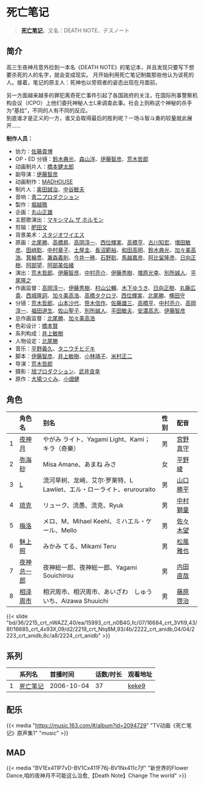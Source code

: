 # 死亡笔记


> <u>**[死亡笔记](https://bgm.tv/subject/1773)**</u>，又名：DEATH NOTE、デスノート

## 简介

高三生夜神月意外捡到一本名《DEATH NOTE》的笔记本，并且发现只要写下想要杀死的人的名字，就会变成现实。
月开始利用死亡笔记制裁那些他认为该死的人。接着，笔记的原主人：死神也以旁观者的姿态出现在月面前。

另一方面越来越多的罪犯离奇死亡事件引起了各国政府的关注，在国际刑事警察机构会议（ICPO）上他们委托神秘人士L来调查此事。社会上则称这个神秘的杀手为“基拉”，不同的人有不同的反应。  
到底谁才是正义的一方，谁又会取得最后的胜利呢？一场斗智斗勇的较量就此展开……

**制作人员：**
- 协力：[佐藤貴博](https://bgm.tv/person/57800)
- OP・ED 分镜：[鈴木典光](https://bgm.tv/person/11528)、[森山洋](https://bgm.tv/person/30209)、[伊藤智彦](https://bgm.tv/person/3213)、[荒木哲郎](https://bgm.tv/person/3212)
- 动画制片人：[橋本健太郎](https://bgm.tv/person/47509)
- 副导演：[伊藤智彦](https://bgm.tv/person/3213)
- 动画制作：[MADHOUSE](https://bgm.tv/person/603)
- 制片人：[奥田誠治](https://bgm.tv/person/19591)、[中谷敏夫](https://bgm.tv/person/51697)
- 音响：[青二プロダクション](https://bgm.tv/person/49587)
- 製作：[堀越徹](https://bgm.tv/person/2131)
- 企画：[丸山正雄](https://bgm.tv/person/914)
- 主题歌演出：[マキシマム ザ ホルモン](https://bgm.tv/person/48078)
- 剪辑：[肥田文](https://bgm.tv/person/12053)
- 背景美术：[スタジオワイエス](https://bgm.tv/person/6097)
- 原画：[北尾勝](https://bgm.tv/person/3214)、[高橋昇](https://bgm.tv/person/19946)、[高岡淳一](https://bgm.tv/person/2186)、[西位輝実](https://bgm.tv/person/6847)、[高橋亨](https://bgm.tv/person/1210)、[古川知宏](https://bgm.tv/person/12229)、[増田敏彦](https://bgm.tv/person/1818)、[田﨑聡](https://bgm.tv/person/2758)、[中村章子](https://bgm.tv/person/3310)、[土屋圭](https://bgm.tv/person/14601)、[長沼範裕](https://bgm.tv/person/17532)、[和田高明](https://bgm.tv/person/7519)、[鈴木典光](https://bgm.tv/person/11528)、[加々美高浩](https://bgm.tv/person/3553)、[箕輪豊](https://bgm.tv/person/1999)、[兼森義則](https://bgm.tv/person/753)、[今井一暁](https://bgm.tv/person/12613)、[石野聡](https://bgm.tv/person/114)、[馬越嘉彦](https://bgm.tv/person/820)、[阿比留隆彦](https://bgm.tv/person/29435)、[日向正樹](https://bgm.tv/person/19948)、[阿部望](https://bgm.tv/person/11560)、[阿部美佐緒](https://bgm.tv/person/11377)
- 演出：[荒木哲郎](https://bgm.tv/person/3212)、[伊藤智彦](https://bgm.tv/person/3213)、[中村亮介](https://bgm.tv/person/3626)、[伊藤秀樹](https://bgm.tv/person/12238)、[増原光幸](https://bgm.tv/person/3572)、[別所誠人](https://bgm.tv/person/3702)、[平尾隆之](https://bgm.tv/person/7507)
- 作画监督：[高岡淳一](https://bgm.tv/person/2186)、[伊藤秀樹](https://bgm.tv/person/12238)、[村山公輔](https://bgm.tv/person/12600)、[木下ゆうき](https://bgm.tv/person/3184)、[日向正樹](https://bgm.tv/person/19948)、[丸藤広貴](https://bgm.tv/person/3570)、[西城隆詞](https://bgm.tv/person/1946)、[加々美高浩](https://bgm.tv/person/3553)、[高橋タクロヲ](https://bgm.tv/person/3346)、[西位輝実](https://bgm.tv/person/6847)、[北尾勝](https://bgm.tv/person/3214)、[横田守](https://bgm.tv/person/1132)
- 分镜：[荒木哲郎](https://bgm.tv/person/3212)、[山本沙代](https://bgm.tv/person/3563)、[笹木信作](https://bgm.tv/person/14792)、[佐藤雄三](https://bgm.tv/person/780)、[高橋亨](https://bgm.tv/person/1210)、[中村亮介](https://bgm.tv/person/3626)、[高岡淳一](https://bgm.tv/person/2186)、[福田道生](https://bgm.tv/person/2610)、[佐山聖子](https://bgm.tv/person/900)、[別所誠人](https://bgm.tv/person/3702)、[平田敏夫](https://bgm.tv/person/600)、[安濃高志](https://bgm.tv/person/742)、[伊藤智彦](https://bgm.tv/person/3213)
- 总作画监督：[北尾勝](https://bgm.tv/person/3214)、[加々美高浩](https://bgm.tv/person/3553)
- 色彩设计：[橋本賢](https://bgm.tv/person/2073)
- 系列构成：[井上敏樹](https://bgm.tv/person/386)
- 人物设定：[北尾勝](https://bgm.tv/person/3214)
- 音乐：[平野義久](https://bgm.tv/person/752)、[タニウチヒデキ](https://bgm.tv/person/1906)
- 脚本：[伊藤智彦](https://bgm.tv/person/3213)、[井上敏樹](https://bgm.tv/person/386)、[小林靖子](https://bgm.tv/person/345)、[米村正二](https://bgm.tv/person/571)
- 导演：[荒木哲郎](https://bgm.tv/person/3212)
- 摄影：[旭プロダクション](https://bgm.tv/person/6065)、[武井良幸](https://bgm.tv/person/3338)
- 原作：[大場つぐみ](https://bgm.tv/person/3211)、[小畑健](https://bgm.tv/person/314)

## 角色

|     |   角色名   |   别名  | 性别 |  配音  |
|:--- |:------  |:----      |:---  |:--   |
| 1 | [夜神月](https://bgm.tv/character/2215) | やがみ ライト、Yagami Light、Kami；キラ（奇樂） | 男 | [宮野真守](https://bgm.tv/person/4697) |
| 2 | [弥海砂](https://bgm.tv/character/15993) | Misa Amane、あまね みさ | 女 | [平野綾](https://bgm.tv/person/4158) |
| 3 | [L](https://bgm.tv/character/16684) | 流河旱树、龙崎、艾尔·罗莱特、L Lawliet、エル・ローライト、erurouraito | 男 | [山口勝平](https://bgm.tv/person/3900) |
| 4 | [琉克](https://bgm.tv/character/16685) | リューク、流愚、流克、Ryuk | 男 | [中村獅童](https://bgm.tv/person/6541) |
| 5 | [梅洛](https://bgm.tv/character/2219) | メロ、M、Mihael Keehl、ミハエル・ケール、Mello | 男 | [佐々木望](https://bgm.tv/person/4188) |
| 6 | [魅上照](https://bgm.tv/character/2222) | みかみ てる、Mikami Teru | 男 | [松風雅也](https://bgm.tv/person/4758) |
| 7 | [夜神总一郎](https://bgm.tv/character/2223) | 夜神総一郎、夜神総一郎、Yagami Souichirou | 男 | [内田直哉](https://bgm.tv/person/3888) |
| 8 | [相泽周市](https://bgm.tv/character/2224) | 相沢周市、相沢周市、あいざわ　しゅういち、Aizawa Shuuichi | 男 | [藤原啓治](https://bgm.tv/person/4016) |

{{< slide "bd/36/2215_crt_nWAZZ,40/ea/15993_crt_n0B4G,fc/07/16684_crt_3Vfi9,43/8f/16685_crt_4x93X,09/d2/2219_crt_Ntq8M,93/4b/2222_crt_anidb,04/04/2223_crt_anidb,8c/a8/2224_crt_anidb" >}}

## 系列

|     | 系列名  | 首播时间       | 话数/时长 | 观看地址                                                     |
| :-- | :--- | :--------- | :---- | :------------------------------------------------------- |
| 1   |[死亡笔记](https://bgm.tv/subject/1773)| 2006-10-04 | 37    | [keke9](https://www.keke9.app/play/183110-4-250623.html) |

## 配乐

{{< media "https://music.163.com/#/album?id=2094729" 
"TV动画《死亡笔记》原声集1" 
"music" >}}
## MAD

{{< media  "BV1Ex411P7vD-BV1Cx411F76j-BV1Nx411c7jf" 
"新世界的Flower Dance,咱的夜神月不可能这么治愈,【Death Note】Change The world"  >}}
